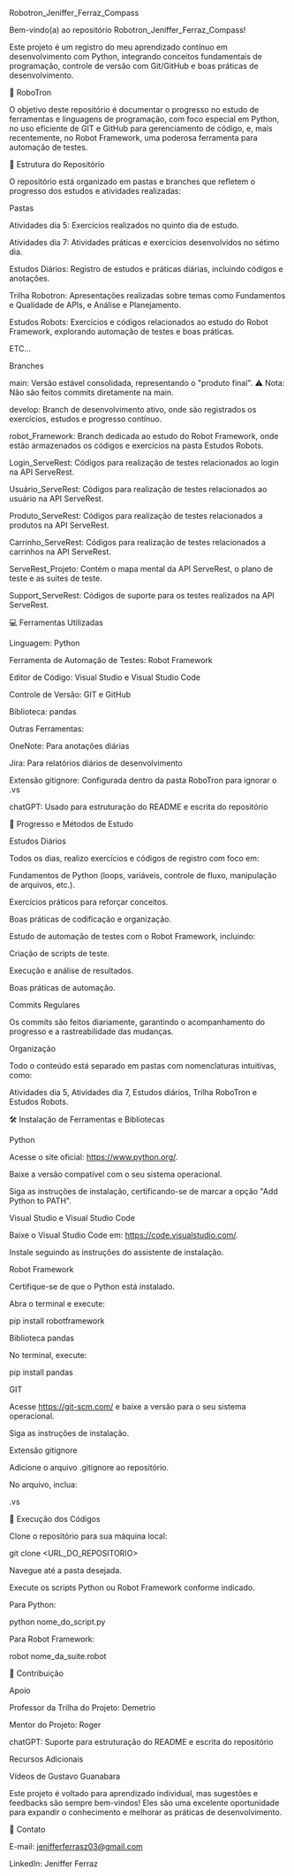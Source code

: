 ﻿Robotron_Jeniffer_Ferraz_Compass

Bem-vindo(a) ao repositório Robotron_Jeniffer_Ferraz_Compass!

Este projeto é um registro do meu aprendizado contínuo em desenvolvimento com Python, integrando conceitos fundamentais de programação, controle de versão com Git/GitHub e boas práticas de desenvolvimento.

🤖 RoboTron

O objetivo deste repositório é documentar o progresso no estudo de ferramentas e linguagens de programação, com foco especial em Python, no uso eficiente de GIT e GitHub para gerenciamento de código, e, mais recentemente, no Robot Framework, uma poderosa ferramenta para automação de testes.

📂 Estrutura do Repositório

O repositório está organizado em pastas e branches que refletem o progresso dos estudos e atividades realizadas:

Pastas

Atividades dia 5: Exercícios realizados no quinto dia de estudo.

Atividades dia 7: Atividades práticas e exercícios desenvolvidos no sétimo dia.

Estudos Diários: Registro de estudos e práticas diárias, incluindo códigos e anotações.

Trilha Robotron: Apresentações realizadas sobre temas como Fundamentos e Qualidade de APIs, e Análise e Planejamento.

Estudos Robots: Exercícios e códigos relacionados ao estudo do Robot Framework, explorando automação de testes e boas práticas.

ETC...

Branches

main: Versão estável consolidada, representando o "produto final". ⚠ Nota: Não são feitos commits diretamente na main.

develop: Branch de desenvolvimento ativo, onde são registrados os exercícios, estudos e progresso contínuo.

robot_Framework: Branch dedicada ao estudo do Robot Framework, onde estão armazenados os códigos e exercícios na pasta Estudos Robots.

Login_ServeRest: Códigos para realização de testes relacionados ao login na API ServeRest.

Usuário_ServeRest: Códigos para realização de testes relacionados ao usuário na API ServeRest.

Produto_ServeRest: Códigos para realização de testes relacionados a produtos na API ServeRest.

Carrinho_ServeRest: Códigos para realização de testes relacionados a carrinhos na API ServeRest.

ServeRest_Projeto: Contém o mapa mental da API ServeRest, o plano de teste e as suites de teste.

Support_ServeRest: Códigos de suporte para os testes realizados na API ServeRest.

💻 Ferramentas Utilizadas

Linguagem: Python

Ferramenta de Automação de Testes: Robot Framework

Editor de Código: Visual Studio e Visual Studio Code

Controle de Versão: GIT e GitHub

Biblioteca: pandas

Outras Ferramentas:

OneNote: Para anotações diárias

Jira: Para relatórios diários de desenvolvimento

Extensão gitignore: Configurada dentro da pasta RoboTron para ignorar o .vs

chatGPT: Usado para estruturação do README e escrita do repositório

🚀 Progresso e Métodos de Estudo

Estudos Diários

Todos os dias, realizo exercícios e códigos de registro com foco em:

Fundamentos de Python (loops, variáveis, controle de fluxo, manipulação de arquivos, etc.).

Exercícios práticos para reforçar conceitos.

Boas práticas de codificação e organização.

Estudo de automação de testes com o Robot Framework, incluindo:

Criação de scripts de teste.

Execução e análise de resultados.

Boas práticas de automação.

Commits Regulares

Os commits são feitos diariamente, garantindo o acompanhamento do progresso e a rastreabilidade das mudanças.

Organização

Todo o conteúdo está separado em pastas com nomenclaturas intuitivas, como:

Atividades dia 5, Atividades dia 7, Estudos diários, Trilha RoboTron e Estudos Robots.

🛠 Instalação de Ferramentas e Bibliotecas

Python

Acesse o site oficial: https://www.python.org/.

Baixe a versão compatível com o seu sistema operacional.

Siga as instruções de instalação, certificando-se de marcar a opção "Add Python to PATH".

Visual Studio e Visual Studio Code

Baixe o Visual Studio Code em: https://code.visualstudio.com/.

Instale seguindo as instruções do assistente de instalação.

Robot Framework

Certifique-se de que o Python está instalado.

Abra o terminal e execute:

pip install robotframework

Biblioteca pandas

No terminal, execute:

pip install pandas

GIT

Acesse https://git-scm.com/ e baixe a versão para o seu sistema operacional.

Siga as instruções de instalação.

Extensão gitignore

Adicione o arquivo .gitignore ao repositório.

No arquivo, inclua:

.vs

📝 Execução dos Códigos

Clone o repositório para sua máquina local:

git clone <URL_DO_REPOSITORIO>

Navegue até a pasta desejada.

Execute os scripts Python ou Robot Framework conforme indicado.

Para Python:

python nome_do_script.py

Para Robot Framework:

robot nome_da_suite.robot

🤝 Contribuição

Apoio

Professor da Trilha do Projeto: Demetrio

Mentor do Projeto: Roger

chatGPT: Suporte para estruturação do README e escrita do repositório

Recursos Adicionais

Vídeos de Gustavo Guanabara

Este projeto é voltado para aprendizado individual, mas sugestões e feedbacks são sempre bem-vindos! Eles são uma excelente oportunidade para expandir o conhecimento e melhorar as práticas de desenvolvimento.

📧 Contato

E-mail: jenifferferrasz03@gmail.com

LinkedIn: Jeniffer Ferraz
